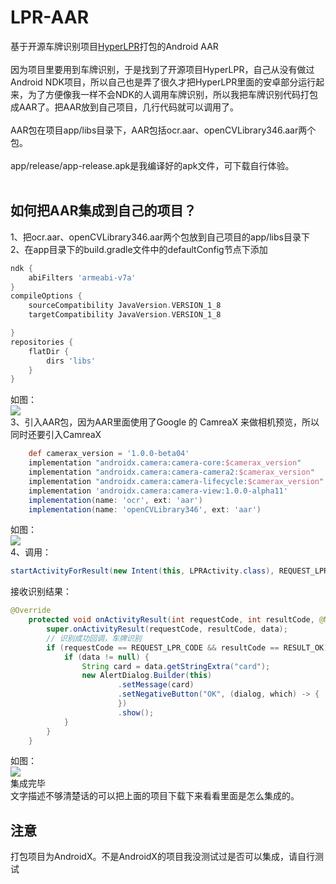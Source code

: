 # LPR-AAR
基于开源车牌识别项目[HyperLPR](https://github.com/zeusees/HyperLPR)打包的Android AAR <br/><br/>
因为项目里要用到车牌识别，于是找到了开源项目HyperLPR，自己从没有做过Android NDK项目，所以自己也是弄了很久才把HyperLPR里面的安卓部分运行起来，为了方便像我一样不会NDK的人调用车牌识别，所以我把车牌识别代码打包成AAR了。把AAR放到自己项目，几行代码就可以调用了。<br/><br/>
AAR包在项目app/libs目录下，AAR包括ocr.aar、openCVLibrary346.aar两个包。<br/><br/>
app/release/app-release.apk是我编译好的apk文件，可下载自行体验。<br/><br/>
## 如何把AAR集成到自己的项目？

1、把ocr.aar、openCVLibrary346.aar两个包放到自己项目的app/libs目录下<br/>
2、在app目录下的build.gradle文件中的defaultConfig节点下添加
``` gradle
ndk {
    abiFilters 'armeabi-v7a'
}
compileOptions {
    sourceCompatibility JavaVersion.VERSION_1_8
    targetCompatibility JavaVersion.VERSION_1_8

}
repositories {
    flatDir {
        dirs 'libs'
    }
}
```
如图：<br/>
![](https://sddman.oss-cn-shenzhen.aliyuncs.com/android/orc1.jpg)<br/>
3、引入AAR包，因为AAR里面使用了Google 的 CamreaX 来做相机预览，所以同时还要引入CamreaX
``` gradle
    def camerax_version = '1.0.0-beta04'
    implementation "androidx.camera:camera-core:$camerax_version"
    implementation "androidx.camera:camera-camera2:$camerax_version"
    implementation "androidx.camera:camera-lifecycle:$camerax_version"
    implementation 'androidx.camera:camera-view:1.0.0-alpha11'
    implementation(name: 'ocr', ext: 'aar')
    implementation(name: 'openCVLibrary346', ext: 'aar')
```
如图：<br/>![](https://sddman.oss-cn-shenzhen.aliyuncs.com/android/orr2.jpg)<br/>
4、调用：
```java
startActivityForResult(new Intent(this, LPRActivity.class), REQUEST_LPR_CODE);
```
接收识别结果：
```java
@Override
    protected void onActivityResult(int requestCode, int resultCode, @Nullable Intent data) {
        super.onActivityResult(requestCode, resultCode, data);
        // 识别成功回调，车牌识别
        if (requestCode == REQUEST_LPR_CODE && resultCode == RESULT_OK) {
            if (data != null) {
                String card = data.getStringExtra("card");
                new AlertDialog.Builder(this)
                        .setMessage(card)
                        .setNegativeButton("OK", (dialog, which) -> {
                        })
                        .show();
            }
        }
    }
```
如图：<br/>![](https://sddman.oss-cn-shenzhen.aliyuncs.com/android/orc3.jpg)<br/>
集成完毕<br/>
文字描述不够清楚话的可以把上面的项目下载下来看看里面是怎么集成的。
## 注意
打包项目为AndroidX。不是AndroidX的项目我没测试过是否可以集成，请自行测试